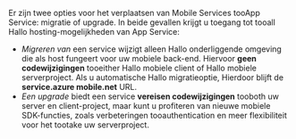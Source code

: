 Er zijn twee opties voor het verplaatsen van Mobile Services tooApp Service: migratie of upgrade. In beide gevallen krijgt u toegang tot tooall Hallo hosting-mogelijkheden van App Service:

* *Migreren van* een service wijzigt alleen Hallo onderliggende omgeving die als host fungeert voor uw mobiele back-end. Hiervoor **geen codewijzigingen** tooeither Hallo mobiele client of Hallo mobiele serverproject. Als u automatische Hallo migratieoptie, Hierdoor blijft de **service.azure mobile.net** URL. 
* *Een upgrade* biedt een service **vereisen codewijzigingen** tooboth uw server en client-project, maar kunt u profiteren van nieuwe mobiele SDK-functies, zoals verbeteringen tooauthentication en meer flexibiliteit voor het tootake uw serverproject. 


